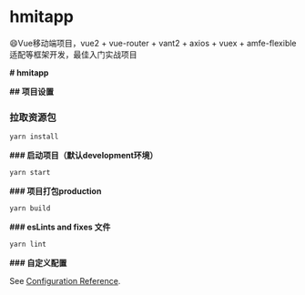 # hmitapp
😄Vue移动端项目，vue2 + vue-router + vant2 + axios + vuex + amfe-flexible适配等框架开发，最佳入门实战项目

**# hmitapp**

**## 项目设置**

### 拉取资源包

```javascript
yarn install
```

**### 启动项目（默认development环境）**

```javascript
yarn start
```

**### 项目打包production**

```javascript
yarn build
```

**### esLints and fixes 文件**

```javascript
yarn lint
```

**### 自定义配置**

See [Configuration Reference](https://cli.vuejs.org/config/).
